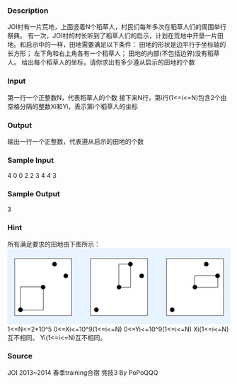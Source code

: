 
### Description
JOI村有一片荒地，上面竖着N个稻草人，村民们每年多次在稻草人们的周围举行祭典。
有一次，JOI村的村长听到了稻草人们的启示，计划在荒地中开垦一片田地。和启示中的一样，田地需要满足以下条件：
田地的形状是边平行于坐标轴的长方形；
左下角和右上角各有一个稻草人；
田地的内部(不包括边界)没有稻草人。
给出每个稻草人的坐标，请你求出有多少遵从启示的田地的个数

### Input
第一行一个正整数N，代表稻草人的个数
接下来N行，第i行(1<=i<=N)包含2个由空格分隔的整数Xi和Yi，表示第i个稻草人的坐标

### Output
输出一行一个正整数，代表遵从启示的田地的个数

### Sample Input
4
0 0
2 2
3 4
4 3
### Sample Output
3
### Hint
所有满足要求的田地由下图所示：
 ![](/JudgeOnline/upload/201508/aa.jpg)
1<=N<=2*10^5
0<=Xi<=10^9(1<=i<=N)
0<=Yi<=10^9(1<=i<=N)
Xi(1<=i<=N)互不相同。
Yi(1<=i<=N)互不相同。


### Source
JOI 2013~2014 春季training合宿 竞技3 By PoPoQQQ